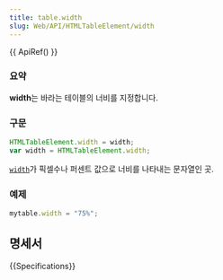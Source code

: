 ```yaml
---
title: table.width
slug: Web/API/HTMLTableElement/width
---
```

{{ ApiRef() }}

### 요약

**width**는 바라는 테이블의 너비를 지정합니다.

### 구문

```js
HTMLTableElement.width = width;
var width = HTMLTableElement.width;
```

[`width`](http://www.w3.org/TR/1999/REC-html401-19991224/struct/tables.html#adef-width-TABLE)가 픽셀수나 퍼센트 값으로 너비를 나타내는 문자열인 곳.

### 예제

```js
mytable.width = "75%";
```

## 명세서

{{Specifications}}
